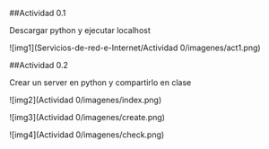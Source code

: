 ##Actividad 0.1

Descargar python y ejecutar localhost

![img1](Servicios-de-red-e-Internet/Actividad 0/imagenes/act1.png)

##Actividad 0.2

Crear un server en python y compartirlo en clase

![img2](Actividad 0/imagenes/index.png)


![img3](Actividad 0/imagenes/create.png)


![img4](Actividad 0/imagenes/check.png)

